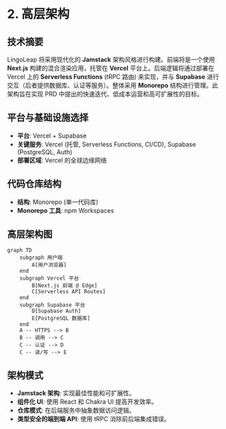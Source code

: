 # 2. 高层架构

## 技术摘要
LingoLeap 将采用现代化的 **Jamstack** 架构风格进行构建。前端将是一个使用 **Next.js** 构建的混合渲染应用，托管在 **Vercel** 平台上。后端逻辑将通过部署在 Vercel 上的 **Serverless Functions** (tRPC 路由) 来实现，并与 **Supabase** 进行交互（后者提供数据库、认证等服务）。整体采用 **Monorepo** 结构进行管理。此架构旨在实现 PRD 中提出的快速迭代、低成本运营和高可扩展性的目标。

## 平台与基础设施选择
* **平台**: Vercel + Supabase
* **关键服务**: Vercel (托管, Serverless Functions, CI/CD), Supabase (PostgreSQL, Auth)
* **部署区域**: Vercel 的全球边缘网络

## 代码仓库结构
* **结构**: Monorepo (单一代码库)
* **Monorepo 工具**: npm Workspaces

## 高层架构图
```mermaid
graph TD
    subgraph 用户端
        A[用户浏览器]
    end
    subgraph Vercel 平台
        B[Next.js 前端 @ Edge]
        C[Serverless API Routes]
    end
    subgraph Supabase 平台
        D[Supabase Auth]
        E[PostgreSQL 数据库]
    end
    A -- HTTPS --> B
    B -- 调用 --> C
    C -- 认证 --> D
    C -- 读/写 --> E
```

## 架构模式

  * **Jamstack 架构**: 实现最佳性能和可扩展性。
  * **组件化 UI**: 使用 React 和 Chakra UI 提高开发效率。
  * **仓库模式**: 在后端服务中抽象数据访问逻辑。
  * **类型安全的端到端 API**: 使用 tRPC 消除前后端集成错误。
